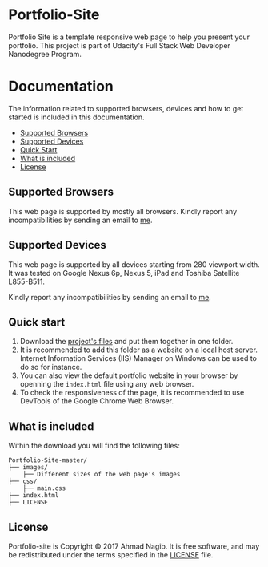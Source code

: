 # Portfolio-Site

Portfolio Site is a template responsive web page to help you present your portfolio. This project is part of Udacity's Full Stack Web Developer Nanodegree Program.

# Documentation

The information related to supported browsers, devices and how to get started is included in this documentation.

- [Supported Browsers](#supported-browsers)
- [Supported Devices](#supported-devices)
- [Quick Start](#quick-start)
- [What is included](#what-is-included)
- [License](#license)


## Supported Browsers

This web page is supported by mostly all browsers. Kindly report any incompatibilities by sending an email to [me](mailto:ahmadnagib@fci-cu.edu.eg).

## Supported Devices

This web page is supported by all devices starting from 280 viewport width. It was tested on Google Nexus 6p, Nexus 5, iPad and Toshiba Satellite L855-B511. 

Kindly report any incompatibilities by sending an email to [me](mailto:ahmadnagib@fci-cu.edu.eg).

## Quick start

1. Download the [project's files](https://github.com/ahmadnagib/Portfolio-Site) and put them together in one folder.
2. It is recommended to add this folder as a website on a local host server. Internet Information Services (IIS) Manager on Windows can be used to do so for instance.
3. You can also view the default portfolio website in your browser by openning the `index.html` file using any web browser.
4. To check the responsiveness of the page, it is recommended to use DevTools of the Google Chrome Web Browser.

## What is included

Within the download you will find the following files:

```
Portfolio-Site-master/
├── images/
    ├── Different sizes of the web page's images
├── css/
    ├── main.css
├── index.html
├── LICENSE
```

## License

Portfolio-site is Copyright © 2017 Ahmad Nagib. It is free software, and may be redistributed under the terms specified in the [LICENSE](/LICENSE) file.
